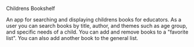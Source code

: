 Childrens Bookshelf

An app for searching and displaying childrens books for educators. As a user you can search books by title, author, and themes such as age group, and specific needs of a child. You can add and remove books to a "favorite list". You can also add another book to the general list.